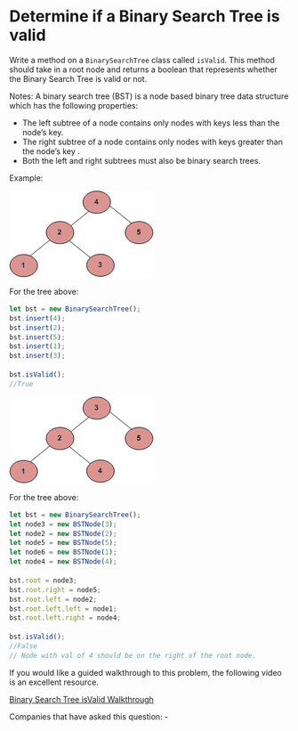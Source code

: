 # Determine if a Binary Search Tree is valid

Write a method on a `BinarySearchTree` class called `isValid`. This method should take in a root node and returns a boolean that represents whether the Binary Search Tree is valid or not.

Notes:
A binary search tree (BST) is a node based binary tree data structure which has the following properties:

- The left subtree of a node contains only nodes with keys less than the node’s key.
- The right subtree of a node contains only nodes with keys greater than the node’s key .
- Both the left and right subtrees must also be binary search trees.

Example:

![Binary Search Tree - isValid](../_images/BSTvalid.gif)

For the tree above:

```js
let bst = new BinarySearchTree();
bst.insert(4);
bst.insert(2);
bst.insert(5);
bst.insert(1);
bst.insert(3);

bst.isValid();
//True
```

![Binary Search Tree - isValid](../_images/BST-not-valid.gif)

For the tree above:

```js
let bst = new BinarySearchTree();
let node3 = new BSTNode(3);
let node2 = new BSTNode(2);
let node5 = new BSTNode(5);
let node6 = new BSTNode(1);
let node4 = new BSTNode(4);

bst.root = node3;
bst.root.right = node5;
bst.root.left = node2;
bst.root.left.left = node1;
bst.root.left.right = node4;

bst.isValid();
//False
// Node with val of 4 should be on the right of the root node.
```

If you would like a guided walkthrough to this problem, the following video is an excellent resource.

[Binary Search Tree isValid Walkthrough](https://www.youtube.com/watch?v=dB9aikwZttY&t=698s)

Companies that have asked this question: -
